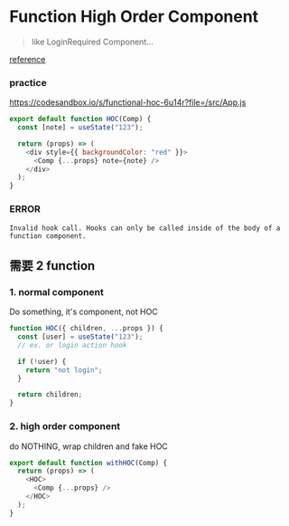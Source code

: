 
# Function  High Order Component
> like LoginRequired Component...
  
[reference](https://stackoverflow.com/a/64178585/13797221)

### practice 
https://codesandbox.io/s/functional-hoc-6u14r?file=/src/App.js

```js
export default function HOC(Comp) {
  const [note] = useState("123");

  return (props) => (
    <div style={{ backgroundColor: "red" }}>
      <Comp {...props} note={note} />
    </div>
  );
}
```
### ERROR
`Invalid hook call. Hooks can only be called inside of the body of a function component.`


## 需要 2 function
### 1. normal component
Do something, it's component, not HOC
```js
function HOC({ children, ...props }) {
  const [user] = useState("123");
  // ex. or login action hook

  if (!user) {
    return "not login";
  }

  return children;
}

```
### 2. high order component
do NOTHING, wrap children and fake HOC
```js
export default function withHOC(Comp) {
  return (props) => (
    <HOC>
      <Comp {...props} />
    </HOC>
  );
}
```
